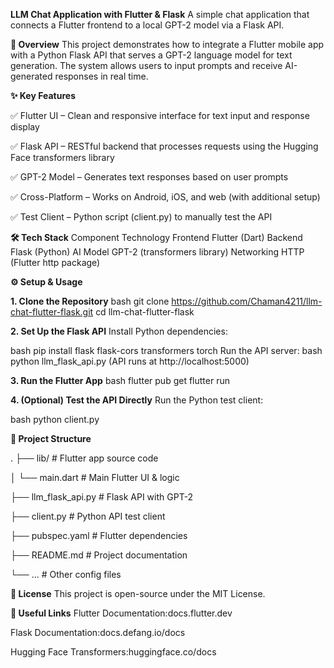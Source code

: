 **LLM Chat Application with Flutter & Flask**
A simple chat application that connects a Flutter frontend to a local GPT-2 model via a Flask API.

**📌 Overview**
This project demonstrates how to integrate a Flutter mobile app with a Python Flask API that serves a GPT-2 language model for text generation. The system allows users to input prompts and receive AI-generated responses in real time.

**✨ Key Features**

✅ Flutter UI – Clean and responsive interface for text input and response display

✅ Flask API – RESTful backend that processes requests using the Hugging Face transformers library

✅ GPT-2 Model – Generates text responses based on user prompts

✅ Cross-Platform – Works on Android, iOS, and web (with additional setup)

✅ Test Client – Python script (client.py) to manually test the API

**🛠️ Tech Stack**
Component	Technology
Frontend	Flutter (Dart)
Backend	Flask (Python)
AI Model	GPT-2 (transformers library)
Networking	HTTP (Flutter http package)

**⚙️ Setup & Usage**

**1. Clone the Repository**
bash
git clone https://github.com/Chaman4211/llm-chat-flutter-flask.git
cd llm-chat-flutter-flask

**2. Set Up the Flask API**
Install Python dependencies:

bash
pip install flask flask-cors transformers torch
Run the API server:
bash
python llm_flask_api.py
(API runs at http://localhost:5000)

**3. Run the Flutter App**
bash
flutter pub get
flutter run

**4. (Optional) Test the API Directly**
Run the Python test client:

bash
python client.py

**📂 Project Structure**

.
├── lib/                  # Flutter app source code

│   └── main.dart         # Main Flutter UI & logic

├── llm_flask_api.py      # Flask API with GPT-2

├── client.py             # Python API test client

├── pubspec.yaml          # Flutter dependencies

├── README.md             # Project documentation

└── ...                   # Other config files


**📜 License**
This project is open-source under the MIT License.

**🔗 Useful Links**
Flutter Documentation:docs.flutter.dev

Flask Documentation:docs.defang.io/docs

Hugging Face Transformers:huggingface.co/docs


